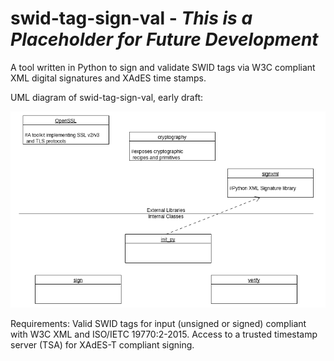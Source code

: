 # swid-tag-sign-val - *This is a Placeholder for Future Development*
A tool written in Python to sign and validate SWID tags via W3C compliant XML digital signatures and XAdES time stamps.

UML diagram of swid-tag-sign-val, early draft: 

![alt text](https://github.com/openmorse/swid-tag-sign-val/raw/master/images/uml-v01.png)

Requirements:
Valid SWID tags for input (unsigned or signed) compliant with W3C XML and ISO/IETC 19770:2-2015.  Access to a trusted timestamp server (TSA) for XAdES-T compliant signing.
